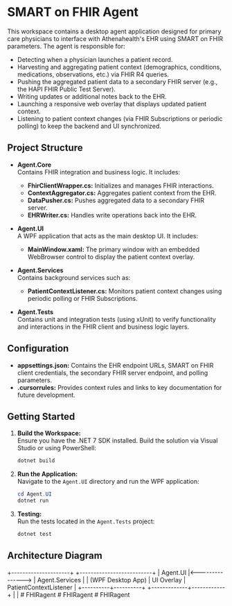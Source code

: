 # SMART on FHIR Agent

This workspace contains a desktop agent application designed for primary care physicians to interface with Athenahealth's EHR using SMART on FHIR parameters. The agent is responsible for:

- Detecting when a physician launches a patient record.
- Harvesting and aggregating patient context (demographics, conditions, medications, observations, etc.) via FHIR R4 queries.
- Pushing the aggregated patient data to a secondary FHIR server (e.g., the HAPI FHIR Public Test Server).
- Writing updates or additional notes back to the EHR.
- Launching a responsive web overlay that displays updated patient context.
- Listening to patient context changes (via FHIR Subscriptions or periodic polling) to keep the backend and UI synchronized.

## Project Structure

- **Agent.Core**  
  Contains FHIR integration and business logic. It includes:
  - **FhirClientWrapper.cs:** Initializes and manages FHIR interactions.
  - **ContextAggregator.cs:** Aggregates patient context from the EHR.
  - **DataPusher.cs:** Pushes aggregated data to a secondary FHIR server.
  - **EHRWriter.cs:** Handles write operations back into the EHR.

- **Agent.UI**  
  A WPF application that acts as the main desktop UI. It includes:
  - **MainWindow.xaml:** The primary window with an embedded WebBrowser control to display the patient context overlay.

- **Agent.Services**  
  Contains background services such as:
  - **PatientContextListener.cs:** Monitors patient context changes using periodic polling or FHIR Subscriptions.

- **Agent.Tests**  
  Contains unit and integration tests (using xUnit) to verify functionality and interactions in the FHIR client and business logic layers.

## Configuration

- **appsettings.json:** Contains the EHR endpoint URLs, SMART on FHIR client credentials, the secondary FHIR server endpoint, and polling parameters.
- **.cursorrules:** Provides context rules and links to key documentation for future development.

## Getting Started

1. **Build the Workspace:**  
   Ensure you have the .NET 7 SDK installed. Build the solution via Visual Studio or using PowerShell:
   ```powershell
   dotnet build
   ```

2. **Run the Application:**  
   Navigate to the `Agent.UI` directory and run the WPF application:
   ```powershell
   cd Agent.UI
   dotnet run
   ```

3. **Testing:**  
   Run the tests located in the `Agent.Tests` project:
   ```powershell
   dotnet test
   ```

## Architecture Diagram

+---------------------+                  +--------------------------+
|     Agent.UI        |<---------------> |     Agent.Services       |
| (WPF Desktop App)   |   UI Overlay     | PatientContextListener   |
+----------+----------+                  +-------------+------------+
           |                                           |
          #   F H I R a g e n t  
 #   F H I R a g e n t  
 #   F H I R a g e n t  
 